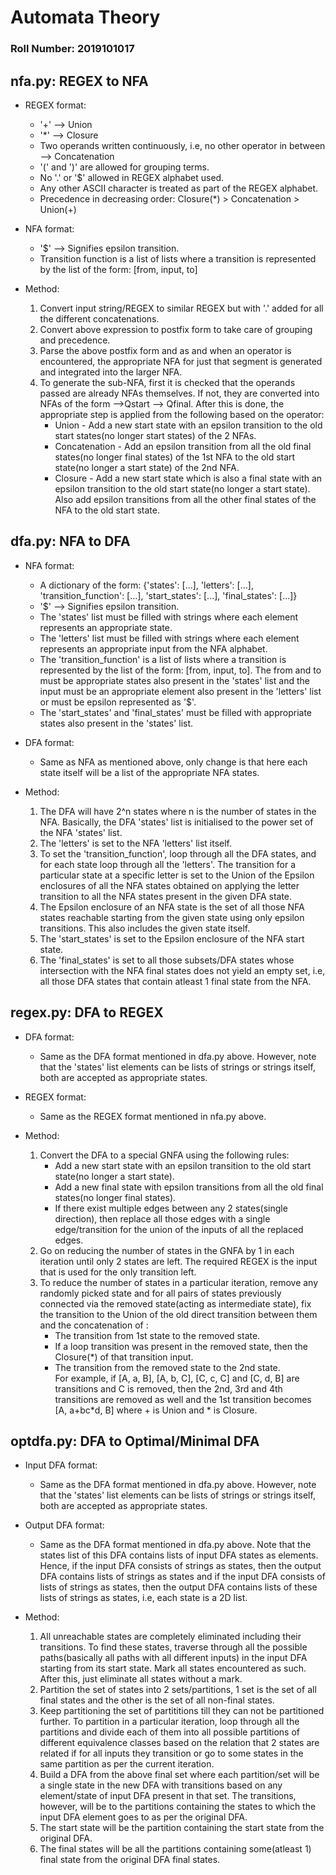# Automata Theory

### Roll Number: 2019101017

## nfa.py: REGEX to NFA
* REGEX format:
    * '+' --> Union
    * '*' --> Closure
    * Two operands written continuously, i.e, no other operator in between --> Concatenation
    * '(' and ')' are allowed for grouping terms.
    * No '.' or '$' allowed in REGEX alphabet used.
    * Any other ASCII character is treated as part of the REGEX alphabet.
    * Precedence in decreasing order: Closure(*) > Concatenation > Union(+)

* NFA format:
    * '$' --> Signifies epsilon transition.
    * Transition function is a list of lists where a transition is represented by the list of the form: [from, input, to]

* Method:
    1. Convert input string/REGEX to similar REGEX but with '.' added for all the different concatenations.
    2. Convert above expression to postfix form to take care of grouping and precedence.
    3. Parse the above postfix form and as and when an operator is encountered, the appropriate NFA for just that segment is generated and integrated into the larger NFA. 
    4. To generate the sub-NFA, first it is checked that the operands passed are already NFAs themselves. If not, they are converted into NFAs of the form -->Qstart --> Qfinal. After this is done, the appropriate step is applied from the following based on the operator:
        * Union - Add a new start state with an epsilon transition to the old start states(no longer start states) of the 2 NFAs.
        * Concatenation - Add an epsilon transition from all the old final states(no longer final states) of the 1st NFA to the old start state(no longer a start state) of the 2nd NFA.
        * Closure - Add a new start state which is also a final state with an epsilon transition to the old start state(no longer a start state). Also add epsilon transitions from all the other final states of the NFA to the old start state.

## dfa.py: NFA to DFA
* NFA format:
   * A dictionary of the form: {'states': [...], 'letters': [...], 'transition_function': [...], 'start_states': [...], 'final_states': [...]}
   * '$' --> Signifies epsilon transition.
   * The 'states' list must be filled with strings where each element represents an appropriate state.
   * The 'letters' list must be filled with strings where each element represents an appropriate input from the NFA alphabet.
   * The 'transition_function' is a list of lists where a transition is represented by the list of the form: [from, input, to]. The from and to must be appropriate states also present in the 'states' list and the input must be an appropriate element also present in the 'letters' list or must be epsilon represented as '$'.
   * The 'start_states' and 'final_states' must be filled with appropriate states also present in the 'states' list.
   
* DFA format:
    * Same as NFA as mentioned above, only change is that here each state itself will be a list of the appropriate NFA states.

* Method:
    1. The DFA will have 2^n states where n is the number of states in the NFA. Basically, the DFA 'states' list is initialised to the power set of the NFA 'states' list.
    2. The 'letters' is set to the NFA 'letters' list itself. 
    3. To set the 'transition_function', loop through all the DFA states, and for each state loop through all the 'letters'. The transition for a particular state at a specific letter is set to the Union of the Epsilon enclosures of all the NFA states obtained on applying the letter transition to all the NFA states present in the given DFA state.
    4. The Epsilon enclosure of an NFA state is the set of all those NFA states reachable starting from the given state using only epsilon transitions. This also includes the given state itself.
    4. The 'start_states' is set to the Epsilon enclosure of the NFA start state.
    5. The 'final_states' is set to all those subsets/DFA states whose intersection with the NFA final states does not yield an empty set, i.e, all those DFA states that contain atleast 1 final state from the NFA.

## regex.py: DFA to REGEX
* DFA format:
   * Same as the DFA format mentioned in dfa.py above. However, note that the 'states' list elements can be lists of strings or strings itself, both are accepted as appropriate states.
   
* REGEX format:
    * Same as the REGEX format mentioned in nfa.py above.

* Method:
    1. Convert the DFA to a special GNFA using the following rules:
        * Add a new start state with an epsilon transition to the old start state(no longer a start state).
        * Add a new final state with epsilon transitions from all the old final states(no longer final states).
        * If there exist multiple edges between any 2 states(single direction), then replace all those edges with a single edge/transition for the union of the inputs of all the replaced edges.
    2. Go on reducing the number of states in the GNFA by 1 in each iteration until only 2 states are left. The required REGEX is the input that is used for the only transition left.
    3. To reduce the number of states in a particular iteration, remove any randomly picked state and for all pairs of states previously connected via the removed state(acting as intermediate state), fix the transition to the Union of the old direct transition between them and the concatenation of :
        * The transition from 1st state to the removed state.
        * If a loop transition was present in the removed state, then the Closure(*) of that transition input.
        * The transition from the removed state to the 2nd state.   <br>
    For example, if [A, a, B], [A, b, C], [C, c, C] and [C, d, B] are transitions and C is removed, then the 2nd, 3rd and 4th transitions are removed as well and the 1st transition becomes [A, a+bc*d, B] where + is Union and * is Closure.

## optdfa.py: DFA to Optimal/Minimal DFA
* Input DFA format:
   * Same as the DFA format mentioned in dfa.py above. However, note that the 'states' list elements can be lists of strings or strings itself, both are accepted as appropriate states.
   
* Output DFA format:
    * Same as the DFA format mentioned in dfa.py above. Note that the states list of this DFA contains lists of input DFA states as elements. Hence, if the input DFA consists of strings as states, then the output DFA contains lists of strings as states and if the input DFA consists of lists of strings as states, then the output DFA contains lists of these lists of strings as states, i.e, each state is a 2D list.

* Method:
    1. All unreachable states are completely eliminated including their transitions. To find these states, traverse through all the possible paths(basically all paths with all different inputs) in the input DFA starting from its start state. Mark all states encountered as such. After this, just eliminate all states without a mark.
    2. Partition the set of states into 2 sets/partitions, 1 set is the set of all final states and the other is the set of all non-final states.
    3. Keep partitioning the set of partititions till they can not be partitioned further. To partition in a particular iteration, loop through all the partitions and divide each of them into all possible partitions of different equivalence classes based on the relation that 2 states are related if for all inputs they transition or go to some states in the same partition as per the current iteration.
    4. Build a DFA from the above final set where each partition/set will be a single state in the new DFA with transitions based on any element/state of input DFA present in that set. The transitions, however, will be to the partitions containing the states to which the input DFA element goes to as per the original DFA.
    5. The start state will be the partition containing the start state from the original DFA.
    6. The final states will be all the partitions containing some(atleast 1) final state from the original DFA final states. 
